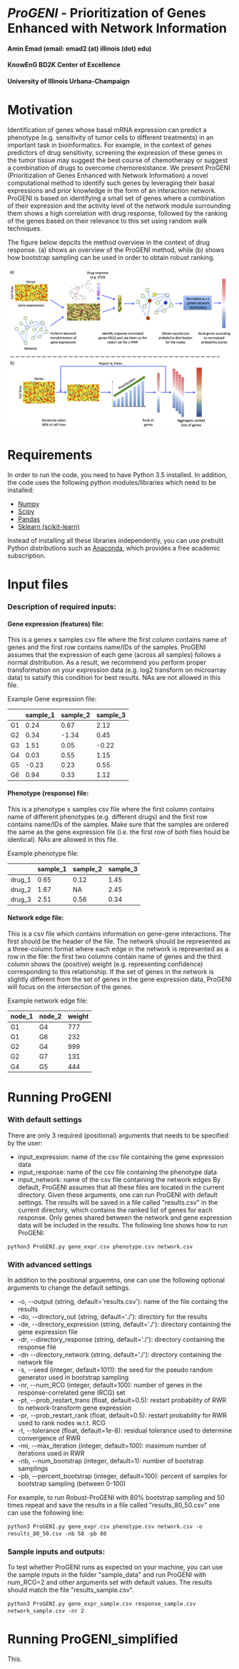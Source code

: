 # *ProGENI* - Prioritization of Genes Enhanced with Network Information
#### Amin Emad (email: emad2 (at) illinois (dot) edu)
#### KnowEnG BD2K Center of Excellence
#### University of Illinois Urbana-Champaign

# Motivation
Identification of genes whose basal mRNA expression can predict a phenotype (e.g. sensitivity of tumor cells to different treatments) in an important task in bioinformatics. For example, in the context of genes predictors of drug sensitivity, screening the expression of these genes in the tumor tissue may suggest the best course of chemotherapy or suggest a combination of drugs to overcome chemoresistance. We present ProGENI (Prioritization of Genes Enhanced with Network Information) a novel computational method to identify such genes by leveraging their basal expressions and prior knowledge in the form of an interaction network. ProGENI is based on identifying a small set of genes where a combination of their expression and the activity level of the network module surrounding them shows a high correlation with drug response, followed by the ranking of the genes based on their relevance to this set using random walk techniques.

The figure below depcits the method overview in the context of drug response. (a) shows an overview of the ProGENI method, while (b) shows how bootstrap sampling can be used in order to obtain robust ranking. 

![Method Overview](/images/Pipeline_ProGENI.png)

# Requirements

In order to run the code, you need to have Python 3.5 installed. In addition, the code uses the following python modules/libraries which need to be installed:
- [Numpy](http://www.numpy.org/)
- [Scipy](https://www.scipy.org/)
- [Pandas](http://pandas.pydata.org/)
- [Sklearn (scikit-learn)](http://scikit-learn.org/stable/)

Instead of installing all these libraries independently, you can use prebulit Python distributions such as [Anaconda](https://www.continuum.io/downloads), which provides a free academic subscription.

# Input files

### Description of required inputs:
#### Gene expression (features) file:
This is a genes x samples csv file where the first column contains name of genes and the first row contains name/IDs of the samples. ProGENI assumes that the expression of each gene (across all samples) follows a normal distribution. As a result, we recommend you perform proper transformation on your expression data (e.g. log2 transform on microarray data) to satsify this condition for best results. NAs are not allowed in this file. 

Example Gene expression file:

|  | sample_1 | sample_2 | sample_3 |
| :--- | :--- | :--- | :--- |
| G1 | 0.24 | 0.67 | 2.12 |  
| G2 | 0.34 | -1.34 | 0.45 |
| G3 | 1.51 | 0.05 | -0.22 |
| G4 | 0.03 | 0.55 | 1.15 |
| G5 | -0.23 | 0.23 | 0.55 |
| G6 | 0.94 | 0.33 | 1.12 |


#### Phenotype (response) file:
This is a phenotype x samples csv file where the first column contains name of different phenotypes (e.g. different drugs) and the first row contains name/IDs of the samples. Make sure that the samples are ordered the same as the gene expression file (i.e. the first row of both files hould be identical). NAs are allowed in this file. 

Example phenotype file:

|  | sample_1 | sample_2 | sample_3 |
| :--- | :--- | :--- | :--- |
| drug_1 | 0.65 | 0.12 | 1.45 |  
| drug_2 | 1.67 | NA | 2.45 |
| drug_3 | 2.51 | 0.56 | 0.34 |


#### Network edge file:
This is a csv file which contains information on gene-gene interactions. The first should be the header of the file. The network should be represented as a three-column format where each edge in the network is represented as a row in the file: the first two columns contain name of genes and the third column shows the (positive) weight (e.g. representing confidence) corresponding to this relationship. If the set of genes in the network is slightly different from the set of genes in the gene expression data, ProGENI will focus on the intersection of the genes.  

Example network edge file:

| node_1 | node_2 | weight |
| :--- | :--- | :--- |
| G1 | G4 | 777 |
| G1 | G6 | 232 |
| G2 | G4 | 999 |
| G2 | G7 | 131 |
| G4 | G5 | 444 |
 

# Running ProGENI
### With default settings
There are only 3 required (positional) arguments that needs to be specified by the user:
- input_expression: name of the csv file containing the gene expression data
- input_response: name of the csv file containing the phenotype data
- input_network: name of the csv file containing the network edges
By default, ProGENI assumes that all these files are located in the current directory. Given these arguments, one can run ProGENI with default settings. The results will be saved in a file called "results.csv" in the current directory, which contains the ranked list of genes for each response. Only genes shared between the network and gene expression data will be included in the results. The following line shows how to run ProGENI:
```
python3 ProGENI.py gene_expr.csv phenotype.csv network.csv
```

### With advanced settings
In addition to the positional arguemtns, one can use the following optional arguments to change the default settings.
- -o, --output (string, default='results.csv'): name of the file containg the results
- -do, --directory_out (string, default='./'): directory for the results
- -de, --directory_expression (string, default='./'): directory containing the gene expression file
- -dr, --directory_response (string, default='./'): directory containing the response file
- -dn --directory_network (string, default='./'): directory containing the network file
- -s, --seed (integer, default=1011): the seed for the pseudo random generator used in bootstrap sampling
- -nr, --num_RCG (integer, default=100): number of genes in the response-correlated gene (RCG) set
- -pt, --prob_restart_trans (float, default=0.5): restart probability of RWR to network-transform gene expression
- -pr, --prob_restart_rank (float, default=0.5): restart probability for RWR used to rank nodes w.r.t. RCG
- -t, --tolerance (float, default=1e-8): residual tolerance used to determine convergence of RWR
- -mi, --max_iteration (integer, default=100): maximum number of iterations used in RWR
- -nb, --num_bootstrap (integer, default=1): number of bootstrap samplings
- -pb, --percent_bootstrap (integer, default=100): percent of samples for bootstrap sampling (between 0-100)

For example, to run Robust-ProGENI with 80% bootstrap sampling and 50 times repeat and save the results in a file called "results_80_50.csv" one can use the following line:
```
python3 ProGENI.py gene_expr.csv phenotype.csv network.csv -o results_80_50.csv -nb 50 -pb 80
```

### Sample inputs and outputs:
To test whether ProGENI runs as expected on your machine, you can use the sample inputs in the folder "sample_data" and run ProGENI with num_RCG=2 and other arguments set with default values. The results should match the file "results_sample.csv".
```
python3 ProGENI.py gene_expr_sample.csv response_sample.csv network_sample.csv -nr 2
```
# Running ProGENI_simplified
This.
